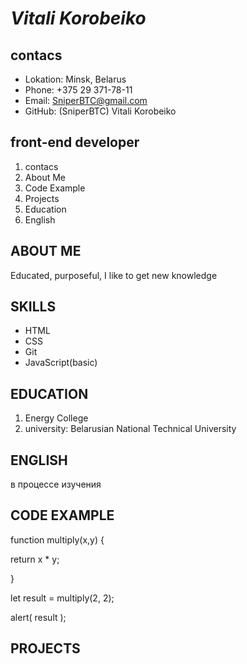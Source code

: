 # ***Vitali Korobeiko***
 ## **contacs**
 * Lokation: Minsk, Belarus
 * Phone: +375 29 371-78-11
 * Email: SniperBTC@gmail.com
 * GitHub: (SniperBTC) Vitali Korobeiko

## **front-end developer**
1. contacs
2. About Me
3. Code Example
4. Projects
5. Education
6. English
## **ABOUT ME**
 Educated, purposeful, I like to get new knowledge
## **SKILLS**
* HTML
* CSS
* Git
* JavaScript(basic)
## **EDUCATION**
1. Energy College
2. university: Belarusian National Technical University
## **ENGLISH**
в процессе изучения
## **CODE EXAMPLE**
function multiply(x,y) {

return x * y;

}

let result = multiply(2, 2);

alert( result );
## **PROJECTS** 







 
 
 

